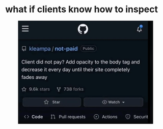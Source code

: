 # what if clients know how to inspect

<figure><img src="../../.gitbook/assets/image (3) (1) (1) (1) (1).png" alt=""><figcaption></figcaption></figure>
